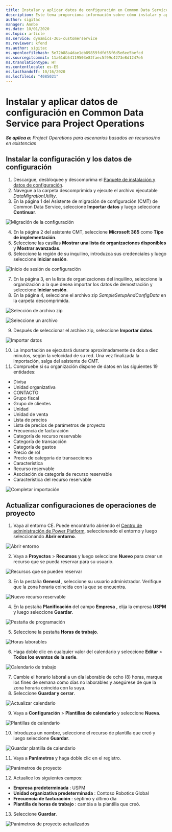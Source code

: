```yaml
---
title: Instalar y aplicar datos de configuración en Common Data Service para Project Operations
description: Este tema proporciona información sobre cómo instalar y aplicar los datos de configuración en Project Operations.
author: sigitac
manager: Annbe
ms.date: 10/01/2020
ms.topic: article
ms.service: dynamics-365-customerservice
ms.reviewer: kfend
ms.author: sigitac
ms.openlocfilehash: 5e72b88a4dae1eb89859fdfd55f6d5e6ee5befcd
ms.sourcegitcommit: 11a61db54119503e82faec5f99c4273e8d1247e5
ms.translationtype: HT
ms.contentlocale: es-ES
ms.lasthandoff: 10/16/2020
ms.locfileid: "4085021"
---
```

# <a name="set-up-and-apply-configuration-data-in-the-common-data-service-for-project-operations"></a>Instalar y aplicar datos de configuración en Common Data Service para Project Operations

_**Se aplica a:** Project Operations para escenarios basados en recursos/no en existencias_

## <a name="install-setup-and-configuration-data"></a>Instalar la configuración y los datos de configuración

1. Descargue, desbloquee y descomprima el [Paquete de instalación y datos de configuración](https://download.microsoft.com/download/1/3/4/1349369c-6209-42b7-b3b4-5be0e67cacd8/ProjOpsSampleSetupData-%20Integrated%20UR1.zip).
2. Navegue a la carpeta descomprimida y ejecute el archivo ejecutable *DataMigrationUtility*.
3. En la página 1 del Asistente de migración de configuración (CMT) de Common Data Service, seleccione **Importar datos** y luego seleccione **Continuar**.

![Migración de la configuración](./media/1ConfigurationMigration.png)

4. En la página 2 del asistente CMT, seleccione **Microsoft 365** como **Tipo de implementación**.
5. Seleccione las casillas **Mostrar una lista de organizaciones disponibles** y **Mostrar avanzadas**.
6. Seleccione la región de su inquilino, introduzca sus credenciales y luego seleccione **Iniciar sesión**.

![Inicio de sesión de configuración](./media/2ConfigurationSignin.png)

7. En la página 3, en la lista de organizaciones del inquilino, seleccione la organización a la que desea importar los datos de demostración y seleccione **Iniciar sesión**.
8. En la página 4, seleccione el archivo zip *SampleSetupAndConfigData* en la carpeta descomprimida.

![Selección de archivo zip](./media/3ZipFile.png)

![Seleccione un archivo](./media/4SelectAFile.png)

9. Después de seleccionar el archivo zip, seleccione **Importar datos**.

![Importar datos](./media/5ImportData.png)

10. La importación se ejecutará durante aproximadamente de dos a diez minutos, según la velocidad de su red. Una vez finalizada la importación, salga del asistente de CMT. 
11. Compruebe si su organización dispone de datos en las siguientes 19 entidades:

  - Divisa
  - Unidad organizativa
  - CONTACTO
  - Grupo fiscal
  - Grupo de clientes
  - Unidad
  - Unidad de venta
  - Lista de precios
  - Lista de precios de parámetros de proyecto
  - Frecuencia de facturación
  - Categoría de recurso reservable
  - Categoría de transacción
  - Categoría de gastos
  - Precio de rol
  - Precio de categoría de transacciones
  - Característica
  - Recurso reservable
  - Asociación de categoría de recurso reservable
  - Característica del recurso reservable

![Completar importación](./media/6CompleteImport.png)

## <a name="update-project-operations-configurations"></a>Actualizar configuraciones de operaciones de proyecto

1. Vaya al entorno CE. Puede encontrarlo abriendo el [Centro de administración de Power Platform](https://admin.powerplatform.microsoft.com/environments), seleccionando el entorno y luego seleccionando **Abrir entorno**. 

![Abrir entorno](./media/7OpenEnvironment.png)

2. Vaya a **Proyectos** > **Recursos** y luego seleccione **Nuevo** para crear un recurso que se pueda reservar para su usuario.

![Recursos que se pueden reservar](./media/8BookableResources.png)

3. En la pestaña **General** , seleccione su usuario administrador. Verifique que la zona horaria coincida con la que se encuentra. 

![Nuevo recurso reservable](./media/9NewBookableResource.png)

4. En la pestaña **Planificación** del campo **Empresa** , elija la empresa **USPM** y luego seleccione **Guardar**. 

![Pestaña de programación](./media/10SchedulingTab.png)

5. Seleccione la pestaña **Horas de trabajo**.  

![Horas laborables](./media/11WorkHours.png)

6. Haga doble clic en cualquier valor del calendario y seleccione **Editar** > **Todos los eventos de la serie**. 

![Calendario de trabajo](./media/12WorkCalendar.png)

7. Cambie el horario laboral a un día laborable de ocho (8) horas, marque los fines de semana como días no laborables y asegúrese de que la zona horaria coincida con la suya. 
8. Seleccione **Guardar y cerrar**.

![Actualizar calendario](./media/13UpdateCalendar.png)

9. Vaya a **Configuración** > **Plantillas de calendario** y seleccione **Nueva**.
 
 ![Plantillas de calendario](./media/14CalendarTemplates.png)
 
 10. Introduzca un nombre, seleccione el recurso de plantilla que creó y luego seleccione **Guardar**. 
 
 ![Guardar plantilla de calendario](./media/15SaveCalendarTemplate.png)
 
 11. Vaya a **Parámetros** y haga doble clic en el registro. 
 
 ![Parámetros de proyecto](./media/16ProjectParameters.png)
 
12. Actualice los siguientes campos:

 - **Empresa predeterminada** : USPM
 - **Unidad organizativa predeterminada** : Contoso Robotics Global
 - **Frecuencia de facturación** : séptimo y último día
 - **Plantilla de horas de trabajo** : cambia a la plantilla que creó.

13. Seleccione **Guardar**. 

![Parámetros de proyecto actualizados](./media/17UpdatedProjectParameters.png)
